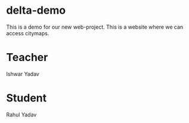 # delta-demo
This is a demo for our new web-project.
This is a website where we can access citymaps.

# Teacher
Ishwar Yadav

# Student
Rahul Yadav


